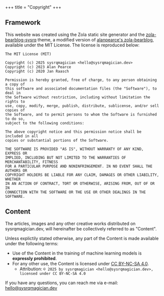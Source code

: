 +++
title = "Copyright"
+++

## Framework

This website was created using the Zola static site generator and the [zola-bearblog-sysrq](https://github.com/sysrqmagician/zola-bearblog-sysrq) theme, a modified version of [alanpearce's zola-bearblog](https://codeberg.org/alanpearce/zola-bearblog), available under the MIT License. The license is reproduced below:

```
The MIT License (MIT)

Copyright (c) 2025 sysrqmagician <hello@sysrqmagician.dev>
Copyright (c) 2023 Alan Pearce
Copyright (c) 2020 Jan Raasch

Permission is hereby granted, free of charge, to any person obtaining a copy of
this software and associated documentation files (the "Software"), to deal in
the Software without restriction, including without limitation the rights to
use, copy, modify, merge, publish, distribute, sublicense, and/or sell copies of
the Software, and to permit persons to whom the Software is furnished to do so,
subject to the following conditions:

The above copyright notice and this permission notice shall be included in all
copies or substantial portions of the Software.

THE SOFTWARE IS PROVIDED "AS IS", WITHOUT WARRANTY OF ANY KIND, EXPRESS OR
IMPLIED, INCLUDING BUT NOT LIMITED TO THE WARRANTIES OF MERCHANTABILITY, FITNESS
FOR A PARTICULAR PURPOSE AND NONINFRINGEMENT. IN NO EVENT SHALL THE AUTHORS OR
COPYRIGHT HOLDERS BE LIABLE FOR ANY CLAIM, DAMAGES OR OTHER LIABILITY, WHETHER
IN AN ACTION OF CONTRACT, TORT OR OTHERWISE, ARISING FROM, OUT OF OR IN
CONNECTION WITH THE SOFTWARE OR THE USE OR OTHER DEALINGS IN THE SOFTWARE.
```

## Content

The articles, images and any other creative works distributed on sysrqmagician.dev, will hereinafter be collectively referred to as "Content".

Unless explictily stated otherwise, any part of the Content is made available under the following terms:
- Use of the Content in the training of machine learning models is **expressly prohibited**.
- For any other use, the Content is licensed under [CC BY-NC-SA 4.0](https://creativecommons.org/licenses/by-nc-sa/4.0/).
    - Attribution: ``© 2025 by sysrqmagician <hello@sysrqmagician.dev>, licensed under CC BY-NC-SA 4.0``

If you have any questions, you can reach me via e-mail: <hello@sysrqmagician.dev>


